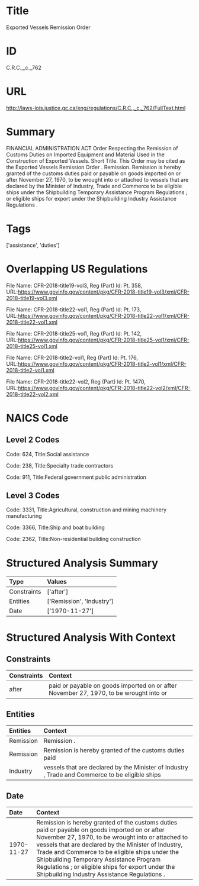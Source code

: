 # Title
Exported Vessels Remission Order


# ID
C.R.C.,_c._762

# URL
http://laws-lois.justice.gc.ca/eng/regulations/C.R.C.,_c._762/FullText.html


# Summary
FINANCIAL ADMINISTRATION ACT Order Respecting the Remission of Customs Duties on Imported Equipment and Material Used in the Construction of Exported Vessels.
Short Title.
This Order may be cited as the  Exported Vessels Remission Order .
Remission.
Remission is hereby granted of the customs duties paid or payable on goods imported on or after November 27, 1970, to be wrought into or attached to vessels that are declared by the Minister of Industry, Trade and Commerce to be eligible ships under the  Shipbuilding Temporary Assistance Program Regulations ; or eligible ships for export under the  Shipbuilding Industry Assistance Regulations .


# Tags
['assistance', 'duties']


# Overlapping US Regulations
File Name: CFR-2018-title19-vol3, Reg (Part) Id: Pt. 358, URL:https://www.govinfo.gov/content/pkg/CFR-2018-title19-vol3/xml/CFR-2018-title19-vol3.xml

File Name: CFR-2018-title22-vol1, Reg (Part) Id: Pt. 173, URL:https://www.govinfo.gov/content/pkg/CFR-2018-title22-vol1/xml/CFR-2018-title22-vol1.xml

File Name: CFR-2018-title25-vol1, Reg (Part) Id: Pt. 142, URL:https://www.govinfo.gov/content/pkg/CFR-2018-title25-vol1/xml/CFR-2018-title25-vol1.xml

File Name: CFR-2018-title2-vol1, Reg (Part) Id: Pt. 176, URL:https://www.govinfo.gov/content/pkg/CFR-2018-title2-vol1/xml/CFR-2018-title2-vol1.xml

File Name: CFR-2018-title22-vol2, Reg (Part) Id: Pt. 1470, URL:https://www.govinfo.gov/content/pkg/CFR-2018-title22-vol2/xml/CFR-2018-title22-vol2.xml




# NAICS Code
## Level 2 Codes
Code: 624, Title:Social assistance

Code: 238, Title:Specialty trade contractors

Code: 911, Title:Federal government public administration




## Level 3 Codes
Code: 3331, Title:Agricultural, construction and mining machinery manufacturing

Code: 3366, Title:Ship and boat building

Code: 2362, Title:Non-residential building construction







# Structured Analysis Summary
| Type        | Values                    |
|:------------|:--------------------------|
| Constraints | ['after']                 |
| Entities    | ['Remission', 'Industry'] |
| Date        | ['1970-11-27']            |


# Structured Analysis With Context
 


## Constraints
| Constraints   | Context                                                                                |
|:--------------|:---------------------------------------------------------------------------------------|
| after         | paid or payable on goods imported on or after November 27, 1970, to be wrought into or |


## Entities
| Entities   | Context                                                                                         |
|:-----------|:------------------------------------------------------------------------------------------------|
| Remission  | Remission .                                                                                     |
| Remission  | Remission is hereby granted of the customs duties paid                                          |
| Industry   | vessels that are declared by the Minister of Industry , Trade and Commerce to be eligible ships |


## Date
| Date       | Context                                                                                                                                                                                                                                                                                                                                                                                                       |
|:-----------|:--------------------------------------------------------------------------------------------------------------------------------------------------------------------------------------------------------------------------------------------------------------------------------------------------------------------------------------------------------------------------------------------------------------|
| 1970-11-27 | Remission is hereby granted of the customs duties paid or payable on goods imported on or after November 27, 1970, to be wrought into or attached to vessels that are declared by the Minister of Industry, Trade and Commerce to be eligible ships under the  Shipbuilding Temporary Assistance Program Regulations ; or eligible ships for export under the  Shipbuilding Industry Assistance Regulations . |


